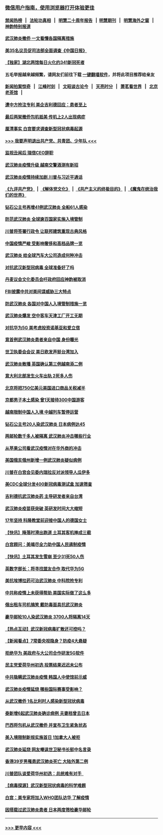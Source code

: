 ### [微信用户指南，使用浏览器打开体验更佳](https://github.com/gfw-breaker/banned-news1/blob/master/indexes/wechat-guide.md?t=0)
#### [禁闻热榜](热点新闻.md?t=0)  &nbsp;&nbsp;|&nbsp;&nbsp; [法轮功真相](https://github.com/gfw-breaker/truth/blob/master/README.md?t=0) &nbsp;&nbsp;|&nbsp;&nbsp; [明慧二十周年报告](https://github.com/gfw-breaker/mh-reports/blob/master/README.md?t=0) &nbsp;&nbsp;|&nbsp;&nbsp;[明慧期刊](https://github.com/gfw-breaker/mh-qikan) &nbsp;&nbsp;|&nbsp;&nbsp; [明慧海外之窗](https://github.com/gfw-breaker/mh-news/blob/master/README.md?t=0) &nbsp;&nbsp;|&nbsp;&nbsp; [神韵特别报道](https://github.com/gfw-breaker/mh-news/blob/master/shenyun.md?t=0)
#### [武汉肺炎撤侨 一文看懂各国隔离措施](../pages/nsc418/n11844216.md?t=02080433) 
#### [美35名议员促司法部全面调查《中国日报》](../pages/nsc418/n11852435.md?t=02080433) 
#### [【独家】湖北两馆每日火化约341新冠死者](../pages/nsc418/n11845444.md?t=02080433) 
#### 五毛举报越来越频繁，请网友们前往下载 [一键翻墙软件](https://github.com/gfw-breaker/ssr-accounts)，并将此项目推荐给亲友
#### [新闻拍案惊奇](https://github.com/gfw-breaker/banned-news1/blob/master/pages/link4.md) &nbsp;&nbsp;|&nbsp;&nbsp; [江峰时刻](https://github.com/gfw-breaker/banned-news1/blob/master/pages/link4.md) &nbsp;&nbsp;|&nbsp;&nbsp; [文昭谈古论今](https://github.com/gfw-breaker/banned-news1/blob/master/pages/link4.md) &nbsp;&nbsp;|&nbsp;&nbsp; [天亮时分](https://github.com/gfw-breaker/banned-news1/blob/master/pages/link4.md) &nbsp;&nbsp;|&nbsp;&nbsp; [萧茗看世界](https://github.com/gfw-breaker/banned-news1/blob/master/pages/link4.md) &nbsp;&nbsp;|&nbsp;&nbsp; [北京老茶馆](https://github.com/gfw-breaker/banned-news1/blob/master/pages/link4.md) &nbsp;&nbsp;|&nbsp;&nbsp; 
#### [遭中方抢注专利 美企吉利德回应：患者至上](../pages/nsc418/n11852037.md?t=02080433) 
#### [最后两架撤侨包机抵美 传机上2人出现病症](../pages/nsc418/n11852173.md?t=02080433) 
#### [厘清事实 白宫要求调查新型冠状病毒起源](../pages/nsc418/n11852106.md?t=02080433) 
#### [>>> 我要声明退出共产党、共青团、少年队 <<<](https://github.com/begood0513/goodnews/blob/master/quit/letter.md) 
#### [监视丑闻后 瑞信CEO辞职](../pages/nsc418/n11852127.md?t=02080433) 
#### [武汉肺炎疫情升级 越南交警酒测有新招](../pages/nsc418/n11851632.md?t=02080433) 
#### [武汉肺炎疫情持续加剧 川普与习近平通话](../pages/nsc418/n11851613.md?t=02080433) 
#### [《九评共产党》](https://github.com/begood0513/9ping.md/blob/master/README.md) &nbsp;|&nbsp; [《解体党文化》](../../../../jtdwh.md/blob/master/README.md)  &nbsp;|&nbsp; [《共产主义的终极目的》](../../../../gczydzjmd.md/blob/master/README.md) &nbsp;|&nbsp; [《魔鬼在统治我们的世界》](../../../../mgztzwmdsj.md/blob/master/README.md) 
#### [钻石公主号再增41例武汉肺炎 全船61人感染](../pages/nsc418/n11850401.md?t=02080433) 
#### [防范武汉肺炎 全球逾百国家实施入境管制](../pages/nsc418/n11850557.md?t=02080433) 
#### [川普将签署行政令 让联邦建筑重现古典风格](../pages/nsc418/n11850654.md?t=02080433) 
#### [中国疫情严峻 受影响奢侈和高档品牌一览](../pages/nsc418/n11850319.md?t=02080433) 
#### [武汉肺炎 给全球汽车大公司造成何种冲击](../pages/nsc418/n11850056.md?t=02080433) 
#### [对抗武汉新型冠病毒 全球准备好了吗](../pages/nsc418/n11850142.md?t=02080433) 
#### [丹麦议会文化委员会吁政府回应神韵被取消](../pages/nsc418/n11849312.md?t=02080433) 
#### [FBI披露中共对美间谍威胁三大特点](../pages/nsc418/n11849700.md?t=02080433) 
#### [防武汉肺炎 各国对中国人入境管制措施一览](../pages/nsc418/n11838726.md?t=02080433) 
#### [武汉肺炎爆发 空中客车天津工厂开工无期](../pages/nsc418/n11849634.md?t=02080433) 
#### [对抗华为5G 美考虑投资诺基亚和爱立信](../pages/nsc418/n11849510.md?t=02080433) 
#### [意首例武汉肺炎患者来自中国 身份曝光](../pages/nsc418/n11849454.md?t=02080433) 
#### [世卫执委会会议 美日欧发声挺台湾加入](../pages/nsc418/n11849433.md?t=02080433) 
#### [武汉肺炎散播 英国确认第三例越南添二例](../pages/nsc418/n11849439.md?t=02080433) 
#### [意大利北部发生火车出轨 2死多人伤](../pages/nsc418/n11848999.md?t=02080433) 
#### [北京将把750亿美元美国进口商品关税减半](../pages/nsc418/n11848896.md?t=02080433) 
#### [京都男子本土感染 曾1天接待300中国游客](../pages/nsc418/n11848641.md?t=02080433) 
#### [越南限制中国人入境 中越列车暂停运营](../pages/nsc418/n11847844.md?t=02080433) 
#### [钻石公主号20人染武汉肺炎 日本病例达45](../pages/nsc418/n11847823.md?t=02080433) 
#### [两邮轮数千多人被隔离 武汉肺炎冲击哪些行业](../pages/nsc418/n11847456.md?t=02080433) 
#### [从苹果公司看武汉疫情对在华外商的冲击](../pages/nsc418/n11847586.md?t=02080433) 
#### [美国俄亥俄州新增一例武汉肺炎疑似病例](../pages/nsc418/n11847714.md?t=02080433) 
#### [川普在白宫会见委内瑞拉反对派领导人瓜伊多](../pages/nsc418/n11847391.md?t=02080433) 
#### [美CDC全球分发400新冠病毒测试盒 加速筛查](../pages/nsc418/n11847260.md?t=02080433) 
#### [吉利德抗武汉肺炎药 主导研发者来自台湾](../pages/nsc418/n11847064.md?t=02080433) 
#### [武汉肺炎疫苗获突破 英研发时间大大缩短](../pages/nsc418/n11846915.md?t=02080433) 
#### [17年坚持 科隆教堂前迎接中国人的德国女士](../pages/nsc418/n11846781.md?t=02080433) 
#### [【快讯】降落时滑出跑道 土耳其客机摔成三截](../pages/nsc418/n11847021.md?t=02080433) 
#### [白宫顾问：美竭尽全力助中国人民遏制疫情](../pages/nsc418/n11846756.md?t=02080433) 
#### [【快讯】土耳其发生雪崩 至少31死50人伤](../pages/nsc418/n11846680.md?t=02080433) 
#### [英数字部长：将寻找盟友合作 取代华为5G](../pages/nsc418/n11846485.md?t=02080433) 
#### [美抗埃博拉药可治武汉肺炎 中科院抢专利](../pages/nsc418/n11846409.md?t=02080433) 
#### [中共称疫情上未获得帮助 美国实际做了这么多](../pages/nsc418/n11846008.md?t=02080433) 
#### [俄出租车司机搞笑 戴防毒面具抗武汉肺炎](../pages/nsc418/n11845703.md?t=02080433) 
#### [豪华邮轮10人染武汉肺炎 3700人将隔离14天](../pages/nsc418/n11845543.md?t=02080433) 
#### [【热点互动】武汉新冠病毒扩散还可控吗？](../pages/nsc418/n11844750.md?t=02080433) 
#### [【新闻看点】7常委央视隐身？防疫4大悬疑](../pages/nsc418/n11844611.md?t=02080433) 
#### [拒绝华为 美政府与大公司合作研发5G软件](../pages/nsc418/n11844625.md?t=02080433) 
#### [民主党爱荷华州初选 投票结果迟迟未公布](../pages/nsc418/n11844207.md?t=02080433) 
#### [中共隐瞒武汉肺炎疫情 韩国人中使馆前示威](../pages/nsc418/n11844084.md?t=02080433) 
#### [武汉肺炎疫情延烧 哪些国际赛事受影响？](../pages/nsc418/n11843958.md?t=02080433) 
#### [从武汉撤侨 1名比利时人感染新型冠状病毒](../pages/nsc418/n11843977.md?t=02080433) 
#### [泰新增6起武汉肺炎确诊病例 夫妻档曾去日本](../pages/nsc418/n11843900.md?t=02080433) 
#### [巴西将包机从武汉撤侨 并宣布卫生紧急状态](../pages/nsc418/n11843418.md?t=02080433) 
#### [美入境限制新规实施首日 1加拿大人被拒](../pages/nsc418/n11843058.md?t=02080433) 
#### [武汉肺炎延烧 网友嘲讽世卫秘书长挺中名言录](../pages/nsc418/n11843056.md?t=02080433) 
#### [香港39岁男罹患武汉肺炎死亡 大陆外第二例](../pages/nsc418/n11843026.md?t=02080433) 
#### [川普团队谈爱荷华州初选：总统难有对手  ](../pages/nsc418/n11842867.md?t=02080433) 
#### [【病毒探源】武汉新型冠状病毒的科学难题](../pages/nsc418/n11842176.md?t=02080433) 
#### [白宫：美专家将加入WHO团队访华 了解疫情](../pages/nsc418/n11842198.md?t=02080433) 
#### [因搭载过武汉肺炎患者 日本两度筛检豪华邮轮](../pages/nsc418/n11842447.md?t=02080433) 

----
#### [ >>> 更早内容 <<< ](../indexes/nsc418-earlier.md)
